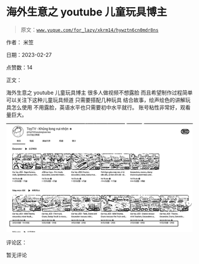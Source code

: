# 海外生意之 youtube 儿童玩具博主

> 原文：[`www.yuque.com/for_lazy/xkrm14/hywztn6cn0mdr8ns`](https://www.yuque.com/for_lazy/xkrm14/hywztn6cn0mdr8ns)



作者： 米笠 

日期：2023-02-27 

点赞数：14 

正文： 

海外生意之 youtube 儿童玩具博主 很多人做视频不想露脸 而且希望制作过程简单 可以关注下这种儿童玩具频道 只需要搭配几种玩具 结合故事，绘声绘色的讲解玩具怎么使用 不用露脸，英语水平也只需要初中水平就行。 账号粘性非常好，观看量巨大。 

![](img/4108d6d0c5c49d5854fa310a94705053.png)  

评论区： 

暂无评论 

